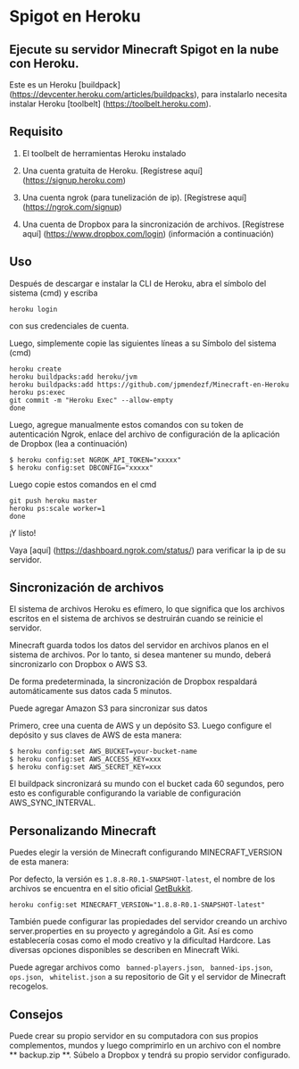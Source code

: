 # Spigot en Heroku

## Ejecute su servidor Minecraft Spigot en la nube con Heroku.

Este es un Heroku [buildpack] (https://devcenter.heroku.com/articles/buildpacks), para instalarlo necesita instalar Heroku [toolbelt] (https://toolbelt.heroku.com).

## Requisito

1. El toolbelt de herramientas Heroku instalado

2. Una cuenta gratuita de Heroku. [Regístrese aquí] (https://signup.heroku.com)

3. Una cuenta ngrok (para tunelización de ip). [Regístrese aquí] (https://ngrok.com/signup)

4. Una cuenta de Dropbox para la sincronización de archivos. [Regístrese aquí] (https://www.dropbox.com/login) (información a continuación)

## Uso

Después de descargar e instalar la CLI de Heroku, abra el símbolo del sistema (cmd) y escriba

```
heroku login
```
con sus credenciales de cuenta.

Luego, simplemente copie las siguientes líneas a su Símbolo del sistema (cmd)

```
heroku create
heroku buildpacks:add heroku/jvm
heroku buildpacks:add https://github.com/jpmendezf/Minecraft-en-Heroku
heroku ps:exec
git commit -m "Heroku Exec" --allow-empty
done
```
Luego, agregue manualmente estos comandos con su token de autenticación Ngrok, enlace del archivo de configuración de la aplicación de Dropbox (lea a continuación)

```
$ heroku config:set NGROK_API_TOKEN="xxxxx"
$ heroku config:set DBCONFIG="xxxxx"
```
Luego copie estos comandos en el cmd

```
git push heroku master
heroku ps:scale worker=1
done
```

¡Y listo!

Vaya [aquí] (https://dashboard.ngrok.com/status/) para verificar la ip de su servidor.

## Sincronización de archivos

El sistema de archivos Heroku es efímero, lo que significa que los archivos escritos en el sistema de archivos se destruirán cuando se reinicie el servidor.

Minecraft guarda todos los datos del servidor en archivos planos en el sistema de archivos. Por lo tanto, si desea mantener su mundo, deberá sincronizarlo con Dropbox o AWS S3.

De forma predeterminada, la sincronización de Dropbox respaldará automáticamente sus datos cada 5 minutos.

Puede agregar Amazon S3 para sincronizar sus datos

Primero, cree una cuenta de AWS y un depósito S3. Luego configure el depósito y sus claves de AWS de esta manera:

```
$ heroku config:set AWS_BUCKET=your-bucket-name
$ heroku config:set AWS_ACCESS_KEY=xxx
$ heroku config:set AWS_SECRET_KEY=xxx
```

El buildpack sincronizará su mundo con el bucket cada 60 segundos, pero esto es configurable configurando la variable de configuración AWS_SYNC_INTERVAL.

## Personalizando Minecraft

Puedes elegir la versión de Minecraft configurando MINECRAFT_VERSION de esta manera:

Por defecto, la versión es `1.8.8-R0.1-SNAPSHOT-latest`, el nombre de los archivos se encuentra en el sitio oficial [GetBukkit](https://getbukkit.org/spigot).

```
heroku config:set MINECRAFT_VERSION="1.8.8-R0.1-SNAPSHOT-latest"
```
También puede configurar las propiedades del servidor creando un archivo server.properties en su proyecto y agregándolo a Git. Así es como establecería cosas como el modo creativo y la dificultad Hardcore. Las diversas opciones disponibles se describen en Minecraft Wiki.

Puede agregar archivos como `` banned-players.json``, `` banned-ips.json``, `` ops.json``, `` whitelist.json`` a su repositorio de Git y el servidor de Minecraft recogelos.

## Consejos

Puede crear su propio servidor en su computadora con sus propios complementos, mundos y luego comprimirlo en un archivo con el nombre ** backup.zip **. Súbelo a Dropbox y tendrá su propio servidor configurado.